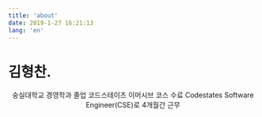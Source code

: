 ```yaml
---
title: 'about'
date: 2019-1-27 16:21:13
lang: 'en'
---
```


# 김형찬.

<div align="center">

숭실대학교 경영학과 졸업
코드스테이츠 이머시브 코스 수료
Codestates Software Engineer(CSE)로 4개월간 근무

</div>
